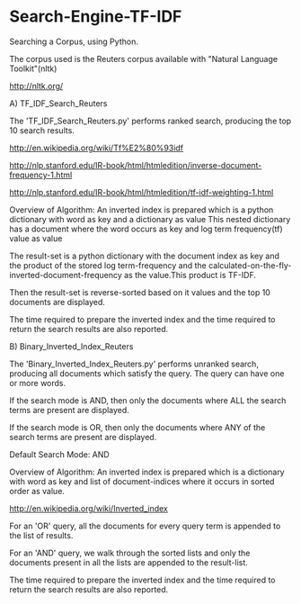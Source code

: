 Search-Engine-TF-IDF
=============

Searching a Corpus, using Python.

The corpus used is the Reuters corpus available with "Natural Language Toolkit"(nltk)

http://nltk.org/


A) TF_IDF_Search_Reuters

The 'TF_IDF_Search_Reuters.py' performs ranked search, producing the top 10 search results. 

http://en.wikipedia.org/wiki/Tf%E2%80%93idf

http://nlp.stanford.edu/IR-book/html/htmledition/inverse-document-frequency-1.html

http://nlp.stanford.edu/IR-book/html/htmledition/tf-idf-weighting-1.html



Overview of Algorithm:
An inverted index is prepared which is a python dictionary with word as key and a dictionary as value
This nested dictionary has a document where the word occurs as key and log term frequency(tf) value as value

The result-set is a python dictionary with the document index as key and the product of the stored log term-frequency
and the calculated-on-the-fly-inverted-document-frequency as the value.This product is TF-IDF.

Then the result-set is reverse-sorted based on it values and the top 10 documents are displayed.

The time required to prepare the inverted index and the time required to return the search results are also reported.

B) Binary_Inverted_Index_Reuters

The 'Binary_Inverted_Index_Reuters.py' performs unranked search, producing all documents which satisfy the query.
The query can have one or more words. 

If the search mode is AND, then only the documents where ALL the search terms are present are displayed.

If the search mode is OR, then only the documents where ANY of  the search terms are present are displayed.


Default Search Mode: AND

Overview of Algorithm:
An inverted index is prepared which is a dictionary with word as key and list of document-indices where it occurs in sorted order as value.

http://en.wikipedia.org/wiki/Inverted_index

For an 'OR' query, all the documents for every query term is appended to the list of results.

For an 'AND' query, we walk through the sorted lists and only the documents present in all the lists are appended to the result-list.

The time required to prepare the inverted index and the time required to return the search results are also reported.


